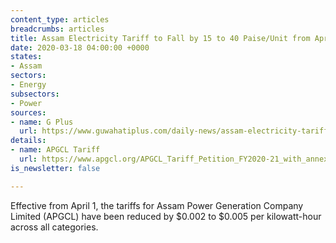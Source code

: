 ```yaml
---
content_type: articles
breadcrumbs: articles
title: Assam Electricity Tariff to Fall by 15 to 40 Paise/Unit from April
date: 2020-03-18 04:00:00 +0000
states:
- Assam
sectors:
- Energy
subsectors:
- Power
sources:
- name: G Plus
  url: https://www.guwahatiplus.com/daily-news/assam-electricity-tariff-to-fall-by-15-to-40-paise-unit-from-april
details:
- name: APGCL Tariff
  url: https://www.apgcl.org/APGCL_Tariff_Petition_FY2020-21_with_annexure.pdf
is_newsletter: false

---
```

Effective from April 1, the tariffs for Assam Power Generation Company Limited (APGCL) have been reduced by $0.002 to $0.005 per kilowatt-hour across all categories.
